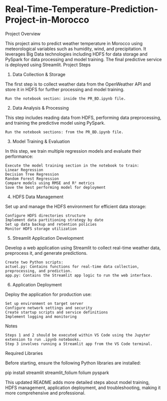 # Real-Time-Temperature-Prediction-Project-in-Morocco
Project Overview

This project aims to predict weather temperature in Morocco using meteorological variables such as humidity, wind, and precipitation. It leverages Big Data technologies including HDFS for data storage and PySpark for data processing and model training. The final predictive service is deployed using Streamlit.
Project Steps
1. Data Collection & Storage

The first step is to collect weather data from the OpenWeather API and store it in HDFS for further processing and model training.

    Run the notebook section: inside the PR_BD.ipynb file.

2. Data Analysis & Processing

This step includes reading data from HDFS, performing data preprocessing, and training the predictive model using PySpark.

    Run the notebook sections: from the PR_BD.ipynb file.

3. Model Training & Evaluation

In this step, we train multiple regression models and evaluate their performance:

    Execute the model training section in the notebook to train:
    Linear Regression
    Decision Tree Regression
    Random Forest Regression
    Compare models using RMSE and R² metrics
    Save the best performing model for deployment

4. HDFS Data Management

Set up and manage the HDFS environment for efficient data storage:

    Configure HDFS directories structure
    Implement data partitioning strategy by date
    Set up data backup and retention policies
    Monitor HDFS storage utilization

5. Streamlit Application Development

Develop a web application using Streamlit to collect real-time weather data, preprocess it, and generate predictions.

    Create two Python scripts:
    actuel.py: Contains functions for real-time data collection, preprocessing, and prediction.
    app.py: Contains the Streamlit app logic to run the web interface.

6. Application Deployment

Deploy the application for production use:

    Set up environment on target server
    Configure network settings and security
    Create startup scripts and service definitions
    Implement logging and monitoring

Notes

    Steps 1 and 2 should be executed within VS Code using the Jupyter extension to run .ipynb notebooks.
    Step 3 involves running a Streamlit app from the VS Code terminal.

Required Libraries

Before starting, ensure the following Python libraries are installed:

pip install streamlit streamlit_folium folium pyspark

This updated README adds more detailed steps about model training, HDFS management, application deployment, and troubleshooting, making it more comprehensive and professional.

